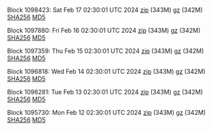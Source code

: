 Block 1098423: Sat Feb 17 02:30:01 UTC 2024 [zip](https://files.01coin.io/mainnet/2024-02-17/bootstrap.dat.zip) (343M) [gz](https://files.01coin.io/mainnet/2024-02-17/bootstrap.dat.tar.gz) (342M) [SHA256](https://files.01coin.io/mainnet/2024-02-17/sha256.txt) [MD5](https://files.01coin.io/mainnet/2024-02-17/md5.txt)

Block 1097880: Fri Feb 16 02:30:01 UTC 2024 [zip](https://files.01coin.io/mainnet/2024-02-16/bootstrap.dat.zip) (343M) [gz](https://files.01coin.io/mainnet/2024-02-16/bootstrap.dat.tar.gz) (342M) [SHA256](https://files.01coin.io/mainnet/2024-02-16/sha256.txt) [MD5](https://files.01coin.io/mainnet/2024-02-16/md5.txt)

Block 1097359: Thu Feb 15 02:30:01 UTC 2024 [zip](https://files.01coin.io/mainnet/2024-02-15/bootstrap.dat.zip) (343M) [gz](https://files.01coin.io/mainnet/2024-02-15/bootstrap.dat.tar.gz) (342M) [SHA256](https://files.01coin.io/mainnet/2024-02-15/sha256.txt) [MD5](https://files.01coin.io/mainnet/2024-02-15/md5.txt)

Block 1096818: Wed Feb 14 02:30:01 UTC 2024 [zip](https://files.01coin.io/mainnet/2024-02-14/bootstrap.dat.zip) (343M) [gz](https://files.01coin.io/mainnet/2024-02-14/bootstrap.dat.tar.gz) (342M) [SHA256](https://files.01coin.io/mainnet/2024-02-14/sha256.txt) [MD5](https://files.01coin.io/mainnet/2024-02-14/md5.txt)

Block 1096281: Tue Feb 13 02:30:01 UTC 2024 [zip](https://files.01coin.io/mainnet/2024-02-13/bootstrap.dat.zip) (343M) [gz](https://files.01coin.io/mainnet/2024-02-13/bootstrap.dat.tar.gz) (342M) [SHA256](https://files.01coin.io/mainnet/2024-02-13/sha256.txt) [MD5](https://files.01coin.io/mainnet/2024-02-13/md5.txt)

Block 1095730: Mon Feb 12 02:30:01 UTC 2024 [zip](https://files.01coin.io/mainnet/2024-02-12/bootstrap.dat.zip) (343M) [gz](https://files.01coin.io/mainnet/2024-02-12/bootstrap.dat.tar.gz) (342M) [SHA256](https://files.01coin.io/mainnet/2024-02-12/sha256.txt) [MD5](https://files.01coin.io/mainnet/2024-02-12/md5.txt)
